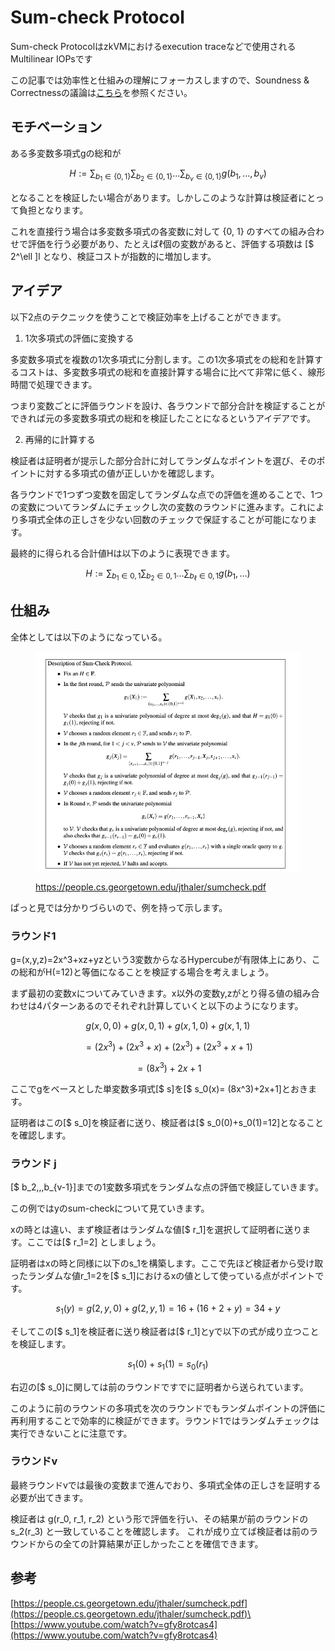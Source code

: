# Sum-check Protocol

Sum-check ProtocolはzkVMにおけるexecution traceなどで使用されるMultilinear IOPsです

この記事では効率性と仕組みの理解にフォーカスしますので、Soundness & Correctnessの議論は[こちら](https://hackmd.io/@CPerezz/BJXq7U9Bn?utm\_source=preview-mode\&utm\_medium=rec#What-does-Verifier-gain-with-that)を参照ください。

## モチベーション

ある多変数多項式gの総和が

$$
H := ∑ _{b_1∈\{0,1\}} ∑ _{b_2∈\{0,1\}} . . . ∑_{ b_v∈\{0,1\}} g(b_1, . . . , b_v)
$$

となることを検証したい場合があります。しかしこのような計算は検証者にとって負担となります。

これを直接行う場合は多変数多項式の各変数に対して {0, 1} のすべての組み合わせで評価を行う必要があり、たとえば$\ell$個の変数があると、評価する項数は \[$ 2^\ell ]l となり、検証コストが指数的に増加します。

## アイデア

以下2点のテクニックを使うことで検証効率を上げることができます。

1. &#x20;1次多項式の評価に変換する

多変数多項式を複数の1次多項式に分割します。この1次多項式をの総和を計算するコストは、多変数多項式の総和を直接計算する場合に比べて非常に低く、線形時間で処理できます。

つまり変数ごとに評価ラウンドを設け、各ラウンドで部分合計を検証することができれば元の多変数多項式の総和を検証したことになるというアイデアです。

2. 再帰的に計算する

検証者は証明者が提示した部分合計に対してランダムなポイントを選び、そのポイントに対する多項式の値が正しいかを確認します。

各ラウンドで1つずつ変数を固定してランダムな点での評価を進めることで、1つの変数についてランダムにチェックし次の変数のラウンドに進みます。これにより多項式全体の正しさを少ない回数のチェックで保証することが可能になります。



&#x20;最終的に得られる合計値Hは以下のように表現できます。

$$
H := \sum_{b_1 \in {0,1}} \sum_{b_2 \in {0,1}} \dots \sum_{b_\ell \in {0,1}} g(b_1, \dots)
$$

## 仕組み

&#x20;全体としては以下のようになっている。&#x20;

<figure><img src="../../.gitbook/assets/image (1) (1) (1) (1).png" alt=""><figcaption><p><a href="https://people.cs.georgetown.edu/jthaler/sumcheck.pdf">https://people.cs.georgetown.edu/jthaler/sumcheck.pdf</a></p></figcaption></figure>

ぱっと見では分かりづらいので、例を持って示します。

### ラウンド1

g=(x,y,z)=2x^3+xz+yzという3変数からなるHypercubeが有限体上にあり、この総和がH(=12)と等価になることを検証する場合を考えましょう。

まず最初の変数xについてみていきます。x以外の変数y,zがとり得る値の組み合わせは4パターンあるのでそれぞれ計算していくと以下のようになります。

$$
g(x,0,0)+g(x,0,1)+g(x,1,0)+g(x,1,1)
$$

$$
= (2x^3)+(2x^3+x)+(2x^3)+(2x^3+x+1)
$$

$$
= (8x^3)+2x+1
$$

ここでgをベースとした単変数多項式\[$ s]を\[$ s\_0(x)= (8x^3)+2x+1]とおきます。

&#x20;証明者はこの\[$ s\_0]を検証者に送り、検証者は\[$ s\_0(0)+s\_0(1)=12]となることを確認します。



### ラウンド j

\[$ b\_2,,,b\_{v-1}]までの1変数多項式をランダムな点の評価で検証していきます。

この例ではyのsum-checkについて見ていきます。

xの時とは違い、まず検証者はランダムな値\[$ r\_1]を選択して証明者に送ります。ここでは\[$ r\_1=2] としましょう。

証明者はxの時と同様に以下のs\_1を構築します。ここで先ほど検証者から受け取ったランダムな値r\_1=2を\[$ s\_1]におけるxの値として使っている点がポイントです。

$$
s_1(y)=g(2,y,0)+g(2,y,1)=16+(16+2+y)=34+y
$$

そしてこの\[$ s\_1]を検証者に送り検証者は\[$ r\_1]とyで以下の式が成り立つことを検証します。

$$
s_1(0)+s_1(1)=s_0(r_1)
$$

右辺の\[$ s\_0]に関しては前のラウンドですでに証明者から送られています。

このように前のラウンドの多項式を次のラウンドでもランダムポイントの評価に再利用することで効率的に検証ができます。ラウンド1ではランダムチェックは実行できないことに注意です。



### ラウンドv

最終ラウンドvでは最後の変数まで進んでおり、多項式全体の正しさを証明する必要が出てきます。

検証者は g(r\_0, r\_1, r\_2) という形で評価を行い、その結果が前のラウンドの s\_2(r\_3) と一致していることを確認します。 これが成り立てば検証者は前のラウンドからの全ての計算結果が正しかったことを確信できます。

## 参考

[https://people.cs.georgetown.edu/jthaler/sumcheck.pdf](https://people.cs.georgetown.edu/jthaler/sumcheck.pdf)\
[https://www.youtube.com/watch?v=gfy8rotcas4](https://www.youtube.com/watch?v=gfy8rotcas4)
